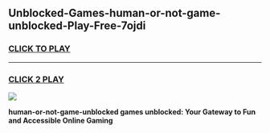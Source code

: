 
## Unblocked-Games-human-or-not-game-unblocked-Play-Free-7ojdi
<h3>
<a href="https://premium76.site?title=human-or-not-game-unblocked&ref=23A">CLICK TO PLAY</a></h3>
<hr>

<h3>
<a href="https://premium76.site?title=human-or-not-game-unblocked&ref=23A">CLICK 2 PLAY</a>
  
</h3>

<a href="https://premium76.site?title=human-or-not-game-unblocked&ref=23A"><img src="https://clearcache.store/games.png"></a>


**human-or-not-game-unblocked games unblocked: Your Gateway to Fun and Accessible Online Gaming**
